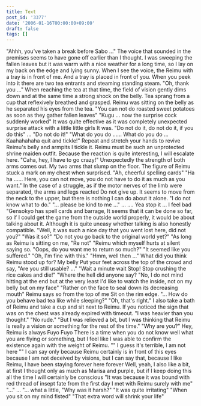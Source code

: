 ```yaml
---
title: Text
post_id: '3377'
date: '2006-01-16T00:00:00+09:00'
draft: false
tags: []
---
```


"Ahhh, you've taken a break before Sabo ..." The voice that sounded in the premises seems to have gone off earlier than I thought. I was sweeping the fallen leaves but it was warm with a nice weather for a long time, so I lay on my back on the edge and lying sunny. When I see the voice, the Reimu with a tray is in front of me. And a tray is placed in front of you. When you peek into it there are two tea entrants and steaming standing steam. "Oh, thank you ..." When reaching the tea at that time, the field of vision gently dims down and at the same time a strong shock on the belly. Tea sprang from a cup that reflexively breathed and grasped. Reimu was sitting on the belly as he separated his eyes from the tea. "You can not do roasted sweet potatoes as soon as they gather fallen leaves" "Kugu ... now the surprise cock suddenly worked" It was quite effective as it was completely unexpected surprise attack with a little little girls It was. "Do not do it, do not do it, if you do this" ... "Do not do it!" "What do you do ...... What do you do ... Kaahahahaha quit and tickle!" Repeat and stretch your hands to revive Reimu's belly and armpits I tickle it. Reimu must be such an unprotected shrine maiden outfit. Because the reaction is quite interesting, I will escalate here. "Caha, hey, I have to go crazy!" Unexpectedly the strength of both arms comes out. My two arms that slump on the floor. The figure of Reimu stuck a mark on my chest when surprised. "Ah, cheerful spelling cards" "Ha ha ...... Here, you can not move, you do not have to do it as much as you want." In the case of a struggle, as if the motor nerves of the limb were separated, the arms and legs reacted Do not give up. It seems to move from the neck to the upper, but there is nothing I can do about it alone. "I do not know what to do." "... please be kind to me ..." ... .... Yea stop it ... I feel bad "Gensokyo has spell cards and barrage, It seems that it can be done so far, so if I could get the game from the outside world properly, it would be about talking about it. Although it is quite uneasy whether talking is also honestly compatible. "Well, it was such a nice day that you went lost here, did not you?" "Was it so?" "Do not you go back to the original world yet?" "As long as Reimu is sitting on me, "Re not" "Reimu which myself hurts at silent saying so. "Oops, do you want me to return so much?" "It seemed like you suffered." "Oh, I'm fine with this." "Hmm, well then ..." What did you think Reimu stood up for? My belly Put your feet across the top of the crowd and say, "Are you still usable? ..." "Wait a minute wait Stop! Stop crushing the rice cakes and die!" "Where the hell did anyone say? "No, I do not mind hitting at the end but at the very least I'd like to watch the inside, not on my belly but on my face" "Rather on the face to seal down its decreasing mouth" Reimu says so from the top of me Sit on the rim edge. "... How do you behave bad tea like while sleeping?" "Oh, that's right." I also take a bath of Reimu and take a cup and sit next to Reimu. If you noticed the sign that was on the chest was already expired with timeout. "I was heavier than you thought." "No rude." "But I was relieved a bit, but I was thinking that Reimu is really a vision or something for the rest of the time." "Why are you?" Hey, Reimu is always Fuyo Fuyo There is a time when you do not know well what you are flying or something, but I feel like I was able to confirm the existence again with the weight of Reimu. "" I guess it's terrible, I am not here "" I can say only because Reimu certainly is in front of this eyes because I am not deceived by visions, but I can say that, because I like Reimu, I have been staying forever here forever Well, yeah, I also like a bit, at first I thought only as much as Marisa and purple, but if I keep doing this all the time I will certainly be conscious "It was because it was bound with red thread of insept fate from the first day I met with Reimu surely with me" "..." ... "... what a little, "Why was it harsh?" "It was quite irritating" "When you sit on my mind fisted" "That extra word will shrink your life"